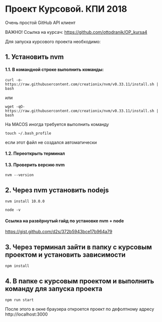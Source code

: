 # Проект Курсовой. КПИ 2018

Очень простой GitHub API клиент

ВАЖНО! Ссылка на курсач: https://github.com/ottodranik/OP_kursa4

Для запуска курсового проекта необходимо:

## 1. Установить nvm
  #### 1.1. В командной строке выполнить команды:
  ```
  curl -o- https://raw.githubusercontent.com/creationix/nvm/v0.33.11/install.sh | bash
  ```
  или
  ```
  wget -qO- https://raw.githubusercontent.com/creationix/nvm/v0.33.11/install.sh | bash
  ```
  На MACOS иногда требуется выполнить команду
  ```
  touch ~/.bash_profile
  ```
  если этот файл не создался автоматически

  #### 1.2. Переоткрыть терминал

  #### 1.3. Проверить версию nvm
  ```
  nvm --version
  ```

## 2. Через nvm установить nodejs
  ```
  nvm install 10.0.0
  ```
  ```
  node -v
  ```

#### Ссылка на развёрнутый гайд по установке nvm + node
https://gist.github.com/d2s/372b5943bce17b964a79

## 3. Через терминал зайти в папку с курсовым проектом и установить зависимости

  ```
  npm install
  ```

## 4. В папке с курсовым проектом и выполнить команду для запуска проекта

  ```
  npm run start
  ```

После этого в окне браузера откроется проект по дефолтному адресу http://localhost:3000